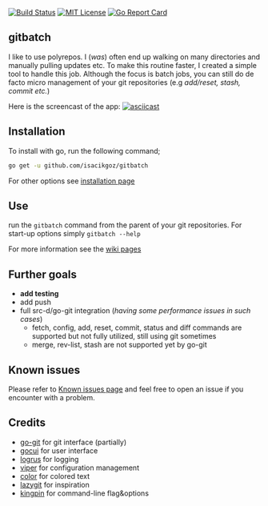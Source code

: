 [![Build Status](https://travis-ci.com/isacikgoz/gitbatch.svg?branch=master)](https://travis-ci.com/isacikgoz/gitbatch) [![MIT License](https://img.shields.io/badge/license-MIT-brightgreen.svg)](/LICENSE) [![Go Report Card](https://goreportcard.com/badge/github.com/isacikgoz/gitbatch)](https://goreportcard.com/report/github.com/isacikgoz/gitbatch)

## gitbatch
I like to use polyrepos. I (*was*) often end up walking on many directories and manually pulling updates etc. To make this routine faster, I created a simple tool to handle this job. Although the focus is batch jobs, you can still do de facto micro management of your git repositories (e.g *add/reset, stash, commit etc.*)

Here is the screencast of the app:
[![asciicast](https://asciinema.org/a/AiH2y2gwr8sLce40epnIQxRAH.svg)](https://asciinema.org/a/AiH2y2gwr8sLce40epnIQxRAH)

## Installation
To install with go, run the following command;
```bash
go get -u github.com/isacikgoz/gitbatch
```
For other options see [installation page](https://github.com/isacikgoz/gitbatch/wiki/Installation)

## Use
run the `gitbatch` command from the parent of your git repositories. For start-up options simply `gitbatch --help`

For more information see the [wiki pages](https://github.com/isacikgoz/gitbatch/wiki)

## Further goals
- **add testing**
- add push
- full src-d/go-git integration (*having some performance issues in such cases*)
  - fetch, config, add, reset, commit, status and diff commands are supported but not fully utilized, still using git sometimes
  - merge, rev-list, stash are not supported yet by go-git

## Known issues
Please refer to [Known issues page](https://github.com/isacikgoz/gitbatch/wiki/Known-issues) and feel free to open an issue if you encounter with a problem.

## Credits
- [go-git](https://github.com/src-d/go-git) for git interface (partially)
- [gocui](https://github.com/jroimartin/gocui) for user interface
- [logrus](https://github.com/sirupsen/logrus) for logging
- [viper](https://github.com/spf13/viper) for configuration management
- [color](https://github.com/fatih/color) for colored text
- [lazygit](https://github.com/jesseduffield/lazygit) for inspiration
- [kingpin](https://github.com/alecthomas/kingpin) for command-line flag&options

